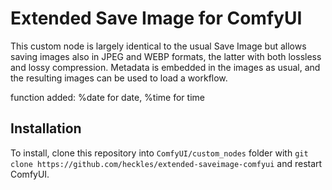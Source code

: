 # Extended Save Image for ComfyUI

This custom node is largely identical to the usual Save Image but allows saving images also in JPEG and WEBP formats, the latter with both lossless and lossy compression. Metadata is embedded in the images as usual, and the resulting images can be used to load a workflow.

function added:   %date for date, %time for time

## Installation

To install, clone this repository into `ComfyUI/custom_nodes` folder with `git clone https://github.com/heckles/extended-saveimage-comfyui` and restart ComfyUI.
